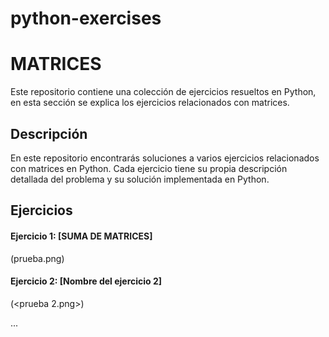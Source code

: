 # python-exercises


# MATRICES

Este repositorio contiene una colección de ejercicios resueltos en Python, en esta sección se explica los ejercicios relacionados con matrices.

## Descripción

En este repositorio encontrarás soluciones a varios ejercicios relacionados con matrices en Python. Cada ejercicio tiene su propia descripción detallada del problema y su solución implementada en Python.

## Ejercicios

#### Ejercicio 1: [SUMA DE MATRICES]
(prueba.png)

#### Ejercicio 2: [Nombre del ejercicio 2]
(<prueba 2.png>)

...

